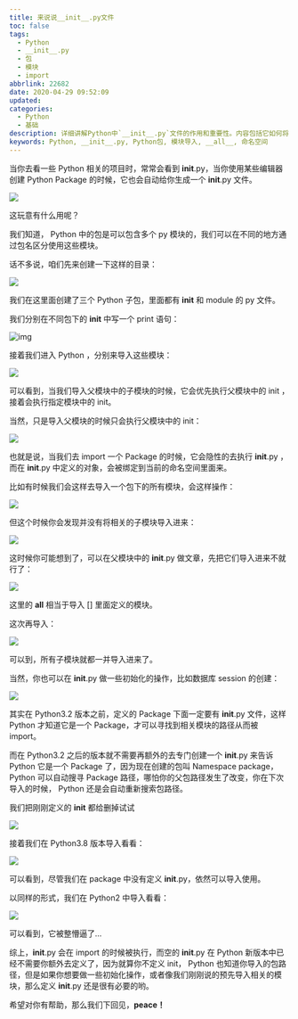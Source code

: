 ```yaml
---
title: 来说说__init__.py文件
toc: false
tags:
  - Python
  - __init__.py
  - 包
  - 模块
  - import
abbrlink: 22682
date: 2020-04-29 09:52:09
updated:
categories:
  - Python
  - 基础
description: 详细讲解Python中`__init__.py`文件的作用和重要性。内容包括它如何将目录标识为包、在包导入时执行初始化操作，以及如何使用`__all__`变量来控制`from package import *`的行为。
keywords: Python, __init__.py, Python包, 模块导入, __all__, 命名空间
---
```


当你去看一些 Python 相关的项目时，常常会看到 __init__.py，当你使用某些编辑器创建 Python Package 的时候，它也会自动给你生成一个 __init__.py 文件。

![](https://gitee.com/djgzs_admin/ArticleImg/raw/master/2020/04/29/2020/04/29/20200429095735.png)



这玩意有什么用呢？

我们知道， Python 中的包是可以包含多个 py 模块的，我们可以在不同的地方通过包名区分使用这些模块。

话不多说，咱们先来创建一下这样的目录：

![](https://gitee.com/djgzs_admin/ArticleImg/raw/master/2020/04/29/2020/04/29/20200429095803.png)

我们在这里面创建了三个 Python 子包，里面都有 __init__ 和 module 的 py 文件。

我们分别在不同包下的 __init__ 中写一个 print 语句：

![img](https://gitee.com/djgzs_admin/ArticleImg/raw/master/2020/04/29/2020/04/29/20200429095338)



接着我们进入 Python ，分别来导入这些模块：

![](https://gitee.com/djgzs_admin/ArticleImg/raw/master/2020/04/29/2020/04/29/20200429095857.png)

可以看到，当我们导入父模块中的子模块的时候，它会优先执行父模块中的 init ，接着会执行指定模块中的 init。

当然，只是导入父模块的时候只会执行父模块中的 init：

![](https://gitee.com/djgzs_admin/ArticleImg/raw/master/2020/04/29/2020/04/29/20200429095906.png)

也就是说，当我们去 import 一个 Package 的时候，它会隐性的去执行 __init__.py ， 而在 __init__.py 中定义的对象，会被绑定到当前的命名空间里面来。

比如有时候我们会这样去导入一个包下的所有模块，会这样操作：

![](https://gitee.com/djgzs_admin/ArticleImg/raw/master/2020/04/29/2020/04/29/20200429095917.png)

但这个时候你会发现并没有将相关的子模块导入进来：

![](https://gitee.com/djgzs_admin/ArticleImg/raw/master/2020/04/29/2020/04/29/20200429095944.png)

这时候你可能想到了，可以在父模块中的 __init__.py 做文章，先把它们导入进来不就行了：

![](https://gitee.com/djgzs_admin/ArticleImg/raw/master/2020/04/29/2020/04/29/20200429095951.png)

这里的 __all__ 相当于导入 [] 里面定义的模块。

这次再导入：

![](https://gitee.com/djgzs_admin/ArticleImg/raw/master/2020/04/29/2020/04/29/20200429100000.png)

可以到，所有子模块就都一并导入进来了。

当然，你也可以在 __init__.py 做一些初始化的操作，比如数据库 session 的创建：

![](https://gitee.com/djgzs_admin/ArticleImg/raw/master/2020/04/29/2020/04/29/20200429100007.png)

其实在 Python3.2 版本之前，定义的 Package 下面一定要有 __init__.py 文件，这样 Python 才知道它是一个 Package，才可以寻找到相关模块的路径从而被 import。

而在 Python3.2 之后的版本就不需要再额外的去专门创建一个 __init__.py 来告诉 Python 它是一个 Package 了，因为现在创建的包叫 Namespace package， Python 可以自动搜寻 Package 路径，哪怕你的父包路径发生了改变，你在下次导入的时候， Python 还是会自动重新搜索包路径。

我们把刚刚定义的 __init__ 都给删掉试试

![](https://gitee.com/djgzs_admin/ArticleImg/raw/master/2020/04/29/2020/04/29/20200429100015.png)

接着我们在 Python3.8 版本导入看看：

![](https://gitee.com/djgzs_admin/ArticleImg/raw/master/2020/04/29/2020/04/29/20200429100021.png)

可以看到，尽管我们在 package 中没有定义 __init__.py，依然可以导入使用。

以同样的形式，我们在 Python2 中导入看看：

![](https://gitee.com/djgzs_admin/ArticleImg/raw/master/2020/04/29/2020/04/29/20200429100028.png)

可以看到，它被整懵逼了...

综上，__init__.py 会在 import 的时候被执行，而空的 __init__.py 在 Python 新版本中已经不需要你额外去定义了，因为就算你不定义 init， Python 也知道你导入的包路径，但是如果你想要做一些初始化操作，或者像我们刚刚说的预先导入相关的模块，那么定义 __init__.py 还是很有必要的哟。

希望对你有帮助，那么我们下回见，**peace！**